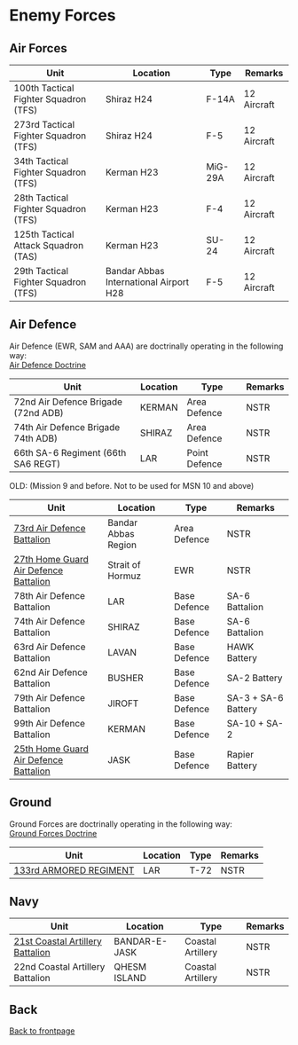 # Enemy Forces


## Air Forces


Unit | Location | Type | Remarks
---- | -------- | ---- | ------- |
100th Tactical Fighter Squadron (TFS) | Shiraz H24 | F-14A | 12 Aircraft
273rd Tactical Fighter Squadron (TFS) | Shiraz H24 | F-5| 12 Aircraft
34th Tactical Fighter Squadron (TFS) | Kerman H23 | MiG-29A | 12 Aircraft
28th Tactical Fighter Squadron (TFS) | Kerman H23 | F-4 | 12 Aircraft
125th Tactical Attack Squadron (TAS) | Kerman H23 | SU-24 | 12 Aircraft
29th Tactical Fighter Squadron (TFS) | Bandar Abbas International Airport H28 | F-5 | 12 Aircraft





## Air Defence


Air Defence (EWR, SAM and AAA) are doctrinally operating in the following way: <br>
[Air Defence Doctrine](Air_Defence_Doctrine.MD)
<br>


Unit | Location | Type | Remarks
---- | -------- | ---- | ------- |
72nd Air Defence Brigade (72nd ADB) | KERMAN | Area Defence | NSTR
74th Air Defence Brigade  74th ADB) | SHIRAZ | Area Defence | NSTR
66th SA-6 Regiment (66th SA6 REGT) | LAR | Point Defence | NSTR

 OLD: (Mission 9 and before. Not to be used for MSN 10 and above) 
 

Unit | Location | Type | Remarks
---- | -------- | ---- | ------- |
[73rd Air Defence Battalion](73RD_AD_BN.MD) | Bandar Abbas Region | Area Defence | NSTR 
[27th Home Guard Air Defence Battalion](27TH_HG_BATT.MD) | Strait of Hormuz | EWR | NSTR
78th Air Defence Battalion | LAR | Base Defence | SA-6 Battalion
74th Air Defence Battalion | SHIRAZ | Base Defence | SA-6 Battalion
63rd Air Defence Battalion | LAVAN | Base Defence | HAWK Battery
62nd Air Defence Battalion | BUSHER | Base Defence | SA-2 Battery
79th Air Defence Battalion | JIROFT | Base Defence | SA-3 + SA-6 Battery
99th Air Defence Battalion | KERMAN | Base Defence | SA-10 + SA-2
[25th Home Guard Air Defence Battalion](25TH_HG_BATT.MD) | JASK | Base Defence | Rapier Battery




## Ground


Ground Forces are doctrinally operating in the following way: <br>
[Ground Forces Doctrine](Ground_Force_Structure.MD)
<br>



Unit | Location | Type | Remarks |
---- | -------- | ---- | ------- |  
[133rd ARMORED REGIMENT](133rd_MBT_REGT.html) | LAR | T-72 | NSTR |





## Navy


Unit | Location | Type | Remarks
---- | -------- | ---- | ------- |
[21st Coastal Artillery Battalion](21ST_CAB.MD) | BANDAR-E-JASK | Coastal Artillery | NSTR
22nd Coastal Artillery Battalion  | QHESM ISLAND | Coastal Artillery | NSTR






## Back
[Back to frontpage](https://132nd-vwing.github.io/OPUF-Brief/)
